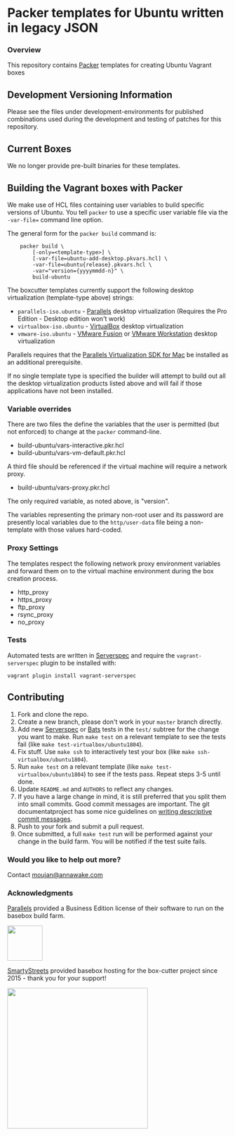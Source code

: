 # Packer templates for Ubuntu written in legacy JSON

### Overview

This repository contains [Packer](https://packer.io/) templates for creating Ubuntu Vagrant boxes

## Development Versioning Information

Please see the files under development-environments for published combinations used during the
development and testing of patches for this repository.

## Current Boxes

We no longer provide pre-built binaries for these templates.

## Building the Vagrant boxes with Packer

We make use of HCL files containing user variables to build specific versions of Ubuntu.
You tell `packer` to use a specific user variable file via the `-var-file=` command line
option.

The general form for the `packer build` command is:
```
    packer build \
        [-only=<template-type>] \
        [-var-file=ubuntu-add-desktop.pkvars.hcl] \
        -var-file=ubuntu{release}.pkvars.hcl \
        -var="version={yyyymmdd-n}" \
        build-ubuntu
```

The boxcutter templates currently support the following desktop virtualization (template-type above) strings:

* `parallels-iso.ubuntu` - [Parallels](http://www.parallels.com/products/desktop/whats-new/) desktop virtualization (Requires the Pro Edition - Desktop edition won't work)
* `virtualbox-iso.ubuntu` - [VirtualBox](https://www.virtualbox.org/wiki/Downloads) desktop virtualization
* `vmware-iso.ubuntu` - [VMware Fusion](https://www.vmware.com/products/fusion) or [VMware Workstation](https://www.vmware.com/products/workstation) desktop virtualization

Parallels requires that the
[Parallels Virtualization SDK for Mac](http://www.parallels.com/downloads/desktop)
be installed as an additional prerequisite.

If no single template type is specified the builder will attempt to build out all the desktop virtualization
products listed above and will fail if those applications have not been installed.

### Variable overrides

There are two files the define the variables that the user is permitted
(but not enforced) to change at the `packer` command-line.

* build-ubuntu/vars-interactive.pkr.hcl
* build-ubuntu/vars-vm-default.pkr.hcl

A third file should be referenced if the virtual machine will require
a network proxy.

* build-ubuntu/vars-proxy.pkr.hcl

The only required variable, as noted above, is "version".

The variables representing the primary non-root user and its password are
presently local variables due to the `http/user-data` file being a
non-template with those values hard-coded.

### Proxy Settings

The templates respect the following network proxy environment variables
and forward them on to the virtual machine environment during the box creation
process.

* http_proxy
* https_proxy
* ftp_proxy
* rsync_proxy
* no_proxy

### Tests

Automated tests are written in [Serverspec](http://serverspec.org) and require
the `vagrant-serverspec` plugin to be installed with:

    vagrant plugin install vagrant-serverspec

## Contributing


1. Fork and clone the repo.
2. Create a new branch, please don't work in your `master` branch directly.
3. Add new [Serverspec](http://serverspec.org/) or [Bats](https://blog.engineyard.com/2014/bats-test-command-line-tools) tests in the `test/` subtree for the change you want to make.  Run `make test` on a relevant template to see the tests fail (like `make test-virtualbox/ubuntu1804`).
4. Fix stuff.  Use `make ssh` to interactively test your box (like `make ssh-virtualbox/ubuntu1804`).
5. Run `make test` on a relevant template (like `make test-virtualbox/ubuntu1804`) to see if the tests pass.  Repeat steps 3-5 until done.
6. Update `README.md` and `AUTHORS` to reflect any changes.
7. If you have a large change in mind, it is still preferred that you split them into small commits.  Good commit messages are important.  The git documentatproject has some nice guidelines on [writing descriptive commit messages](http://git-scm.com/book/ch5-2.html#Commit-Guidelines).
8. Push to your fork and submit a pull request.
9. Once submitted, a full `make test` run will be performed against your change in the build farm.  You will be notified if the test suite fails.

### Would you like to help out more?

Contact moujan@annawake.com 

### Acknowledgments

[Parallels](http://www.parallels.com/) provided a Business Edition license of
their software to run on the basebox build farm.

<img src="http://www.parallels.com/fileadmin/images/corporate/brand-assets/images/logo-knockout-on-red.jpg" width="80">

[SmartyStreets](http://www.smartystreets.com) provided basebox hosting for the box-cutter project since 2015 - thank you for your support!

<img src="https://d79i1fxsrar4t.cloudfront.net/images/brand/smartystreets.65887aa3.png" width="320">
